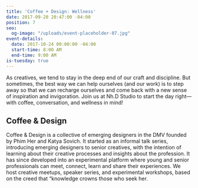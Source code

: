 ```yaml
---
title: 'Coffee + Design: Wellness'
date: 2017-09-20 20:47:00 -04:00
position: 7
seo:
  og-image: "/uploads/event-placeholder-07.jpg"
event-details:
  date: 2017-10-24 00:00:00 -04:00
  start-time: 8:00 AM
  end-time: 9:00 AM
is-tuesday: true
---
```


As creatives, we tend to stay in the deep end of our craft and discipline. But sometimes, the best way we can help ourselves (and our work) is to step away so that we can recharge ourselves and come back with a new sense of inspiration and invigoration. Join us at Nh.D Studio to start the day right—with coffee, conversation, and wellness in mind!

## Coffee & Design
Coffee & Design is a collective of emerging designers in the DMV founded by Phim Her and Katya Sovich. It started as an informal talk series, introducing emerging designers to senior creatives, with the intention of learning about their creative processes and insights about the profession. It has since developed into an experimental platform where young and senior professionals can meet, connect, learn and share their experiences. We host creative meetups, speaker series, and experimental workshops, based on the creed that “knowledge crowns those who seek her.